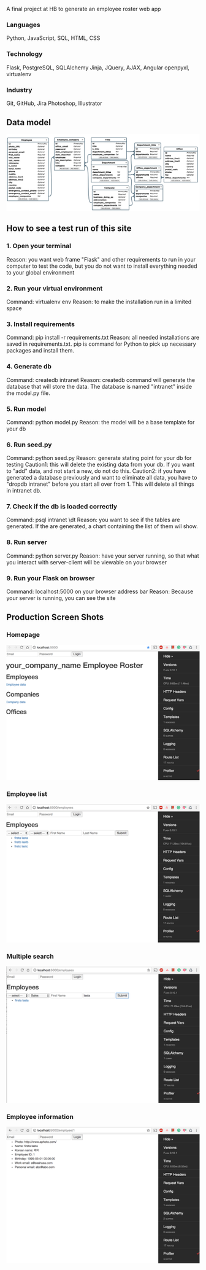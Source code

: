 A final project at HB to generate an employee roster web app

### Languages
Python, JavaScript, SQL, HTML, CSS

### Technology
Flask, PostgreSQL, SQLAlchemy
Jinja, JQuery, AJAX, Angular
openpyxl, virtualenv

### Industry
Git, GitHub, Jira
Photoshop, Illustrator

## Data model
![Alt text](/static/img/model.jpg?raw=true "Optional Title")

## How to see a test run of this site

### 1. Open your terminal

Reason: you want web frame "Flask" and other requirements to run in your computer to test the code, but you do not want to install everything needed to your global environment

### 2. Run your virtual environment

Command: virtualenv env
Reason: to make the installation run in a limited space

### 3. Install requirements

Command: pip install -r requirements.txt
Reason: all needed installations are saved in requirements.txt. pip is command for Python to pick up necessary packages and install them.

### 4. Generate db

Command: createdb intranet
Reason: createdb command will generate the database that will store the data. The database is named "intranet" inside the model.py file. 

### 5. Run model

Command: python model.py
Reason: the model will be a base template for your db

### 6. Run seed.py

Command: python seed.py
Reason: generate stating point for your db for testing
Caution1: this will delete the existing data from your db. If you want to "add" data, and not start a new, do not do this.
Caution2: if you have generated a database previously and want to eliminate all data, you have to "dropdb intranet" before you start all over from 1. This will delete all things in intranet db.

### 7. Check if the db is loaded correctly

Command: psql intranet
         \dt
Reason: you want to see if the tables are generated. If the are generated, a chart containing the list of them wil show.

### 8. Run server

Command: python server.py
Reason: have your server running, so that what you interact with server-client will be viewable on your browser

### 9. Run your Flask on browser

Command: localhost:5000 on your browser address bar
Reason: Because your server is running, you can see the site


## Production Screen Shots

### Homepage
![Alt text](/production_screen_shots/localhost5000.png?raw=true "Optional Title")


### Employee list
![Alt text](/production_screen_shots/employees.png?raw=true "Optional Title")


### Multiple search
![Alt text](/production_screen_shots/employees_multiple_search.png?raw=true "Optional Title")


### Employee information
![Alt text](/production_screen_shots/employees1_employee_info.png?raw=true "Optional Title")


